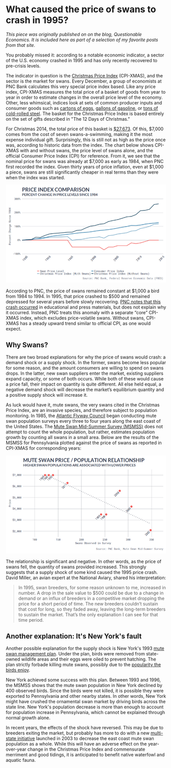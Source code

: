 # What caused the price of swans to crash in 1995?

*This piece was originally published on on the blog, Questionable Economics. It is included here as part of a selection of my favorite posts from that site.*

You probably missed it: according to a notable economic indicator, a sector of the U.S. economy crashed in 1995 and has only recently recovered to pre-crisis levels. 

The indicator in question is the [Christmas Price Index](https://www.pncchristmaspriceindex.com/) (CPI-XMAS), and the sector is the market for swans. Every December, a group of economists at PNC Bank calculates this very special price index based. Like any price index, CPI-XMAS measures the total price of a basket of goods from year to year in order to estimate changes in the overall price level of the economy. Other, less whimsical, indices look at sets of common producer inputs and consumer goods such as [cartons of eggs](http://data.bls.gov/timeseries/APU0000708111?data_tool=XGtable), [gallons of gasoline](http://data.bls.gov/timeseries/APU00007471A?data_tool=XGtable), or [tons of cold-rolled steel](http://data.bls.gov/timeseries/WPU10170702?data_tool=XGtable). The basket for the Christmas Price Index is based entirely on the set of gifts described in "The 12 Days of Christmas." 

For Christmas 2014, the total price of this basket is [$27,673](https://www.pncchristmaspriceindex.com/pnc/price-index-by-year). Of this, $7,000 comes from the cost of seven swans-a-swimming, making it the most expense individual gift. Surprisingly, this is still not as high as the price once was, according to historic data from the index. The chart below shows CPI-XMAS with and without swans, the price level of swans alone, and the official Consumer Price Index (CPI) for reference. From it, we see that the nominal price for swans was already at $7,000 as early as 1984, when PNC first recorded the index. Given thirty years of price inflation, even at $1,000 a piece, swans are still significantly cheaper in real terms than they were when the index was started. 

![](/Christmas-Price-Index/Graphics/PriceIndices.png)

According to PNC, the price of swans remained constant at $1,000 a bird from 1984 to 1994. In 1995, that price crashed to $500 and remained depressed for several years before slowly recovering. [PNC notes that this crash occurred](https://www.pncchristmaspriceindex.com/pdf/2014-Price-Index.pdf) in educational and press materials, but does not explain why it occurred. Instead, PNC treats this anomaly with a separate “core” CPI-XMAS index, which excludes price-volatile swans. Without swans, CPI-XMAS has a steady upward trend similar to official CPI, as one would expect.

## Why Swans?

There are two broad explanations for why the price of swans would crash: a demand shock or a supply shock. In the former, swans become less popular for some reason, and the amount consumers are willing to spend on swans drops. In the latter, new swan suppliers enter the market, existing suppliers expand capacity, or some of both occurs. While both of these would cause a price fall, their impact on quantity is quite different. All else held equal, a negative demand shock will decrease the market’s equilibrium quantity and a positive supply shock will increase it.

As luck would have it, mute swans, the very swans cited in the Christmas Price Index, are an invasive species, and therefore subject to population monitoring. In 1985, the [Atlantic Flyway Council](http://www.flyways.us/) began conducting mute swan population surveys every three to four years along the east coast of the United States. The [Mute Swan Mid-Summer Survey (MSMSS)](http://www.portal.state.pa.us/portal/server.pt/document/1374270/2011_mute_swan_survey_results_pdf) does not attempt to count the whole population, but rather, estimates population growth by counting all swans in a small area. Below are the results of the MSMSS for Pennsylvania plotted against the price of swans as reported in CPI-XMAS for corresponding years:  

![](/Christmas-Price-Index/Graphics/SwanMarket.png)

The relationship is significant and negative. In other words, as the price of swans fell, the quantity of swans provided increased. This strongly suggests that a supply shock of some kind caused the 1995 price crash. David Miller, an avian expert at the National Aviary, shared his interpretation:

>In 1995, swan breeders, for some reason unknown to me, increased in number. A drop in the sale value to $500 could be due to a change in demand or an influx of breeders in a competitive market dropping the price for a short period of time. The new breeders couldn’t sustain that cost for long, so they faded away, leaving the long-term breeders to sustain the market. That’s the only explanation I can see for that time period.

## Another explanation: It's New York's fault

Another possible explanation for the supply shock is New York's 1993 [mute swan management plan](http://www.nytimes.com/2014/01/30/nyregion/a-winged-symbol-of-love-that-new-york-state-wants-banished.html?_r=0). Under the plan, birds were removed from state-owned wildlife areas and their eggs were oiled to prevent hatching. The plan strictly forbade killing mute swans, possibly due to the [popularity the birds enjoy](http://www.nytimes.com/2014/02/18/opinion/speaking-up-for-the-mute-swan.html).

New York achieved some success with this plan. Between 1993 and 1996, the MSMSS shows that the mute swan population in New York declined by 400 observed birds. Since the birds were not killed, it is possible they were exported to Pennsylvania and other nearby states. In other words, New York might have crushed the ornamental swan market by driving birds across the state line. New York's population decrease is more than enough to account for population increase in Pennsylvania, which cannot be explained through normal growth alone.
 
In recent years, the effects of the shock have reversed. This may be due to breeders exiting the market, but probably has more to do with a new [multi-state initiative](https://www.michigan.gov/documents/dnr/AFC_mute_swan_plan1_364878_7.pdf) launched in 2003 to decrease the east coast mute swan population as a whole. While this will have an adverse effect on the year-over-year change in the Christmas Price Index and commensurate merriment and good tidings, it is anticipated to benefit native waterfowl and aquatic fauna.
